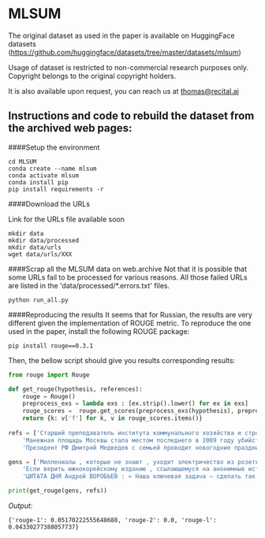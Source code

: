 # MLSUM

The original dataset as used in the paper is available on HuggingFace datasets (https://github.com/huggingface/datasets/tree/master/datasets/mlsum)

Usage of dataset is restricted to non-commercial research purposes only.
Copyright belongs to the original copyright holders.

It is also available upon request, you can reach us at thomas@recital.ai

## Instructions and code to rebuild the dataset from the archived web pages:

####Setup the environment  
```shell
cd MLSUM
conda create --name mlsum
conda activate mlsum
conda install pip
pip install requirements -r
 ```

####Download the URLs 

Link for the URLs file available soon

```shell
mkdir data
mkdir data/processed
mkdir data/urls
wget data/urls/XXX
 ```
    
####Scrap all the MLSUM data on web.archive
Not that it is possible that some URLs fail to be processed for various reasons. All those failed URLs are listed in the 'data/processed/*.errors.txt' files. 
```shell
python run_all.py
```

####Reproducing the results
It seems that for Russian, the results are very different given the implementation of ROUGE metric.
To reproduce the one used in the paper, install the following ROUGE package:
```shell
pip install rouge==0.3.1
```  

Then, the bellow script should give you results corresponding results: 

```python
from rouge import Rouge

def get_rouge(hypothesis, references):
    rouge = Rouge()
    preprocess_exs = lambda exs : [ex.strip().lower() for ex in exs]
    rouge_scores =  rouge.get_scores(preprocess_exs(hypothesis), preprocess_exs(references), avg=True)
    return {k: v['f'] for k, v in rouge_scores.items()}
    
refs = ['Старший преподаватель института коммунального хозяйства и строительства был задержан на днях в Москве за растление школьника',
    'Манежная площадь Москвы стала местом последнего в 2009 году убийства',
    'Президент РФ Дмитрий Медведев с семьей проводит новогодние праздники на горнолыжном курорте “Красная Поляна”, а в воскресенье к нему в гости приехал и премьер Владимир Путин']

gens = ['Миллениалы , которые не знают , уходит электричество из розетки или нет , если выключить свет , крайне обрадовались , когда недавно Илон Маск вывел на орбиту первые 60 спутников для интернет-сети Starlink . Основной посыл — началось ! Скоро у нас везде будет бесплатный спутниковый Интернет , до которого не дотянутся руки Роскомнадзора .', 
    'Если верить южнокорейскому изданию , ссылающемуся на анонимные источники , спецпредставитель Ким Хёк Чхоль и четверо неназванных сотрудников Министерства иностранных дел КНДР были казнены в марте в Пхеньяне на военном аэродроме Мирим . Напомним , что встреча на высшем уровне между лидерами Соединенных Штатов и Северной Кореи во вьетнамской столлице , на которую Трамп возлагал , судя по всему , немалые надежды , была закончена раньше намеченного срока . Сторонам не удалось ни о чем договориться , и никаких соглашений по ядерному разоружению Пхеньяна подписано не было .',
    'ЦИТАТА ДНЯ Андрей ВОРОБЬЕВ : « Наша ключевая задача — сделать так , чтобы люди , вызвавшие « скорую » , могли точно знать , когда к ним приедет бригада . Такой сервис есть в Европе . Должен быть и у нас » .']

print(get_rouge(gens, refs))
```

*Output:*
```
{'rouge-1': 0.05170222555648688, 'rouge-2': 0.0, 'rouge-l': 0.04330277388057737}
```
